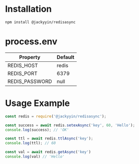 # Installation

```
npm install @jackyyin/redisasync
```

# process.env

| Property | Default |
|----------|---------|
| REDIS_HOST | redis |
| REDIS_PORT | 6379  |
| REDIS_PASSWORD | null |

# Usage Example

```js
const redis = require('@jackyyin/redisasync');

const success = await redis.setexAsync('key', 60, 'Hello');
console.log(success); // 'OK'

const ttl = await redis.ttlAsync('key');
console.log(ttl); // 60

const val = await redis.getAsync('key')
console.log(val) // 'Hello'
```
